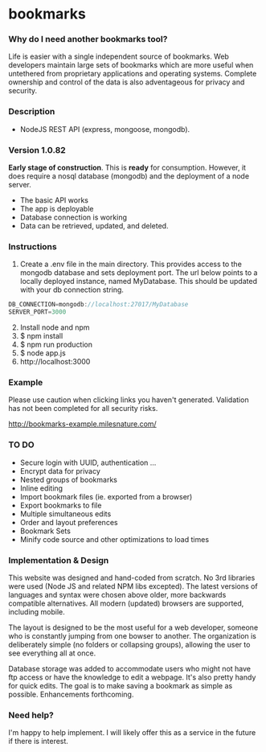 # bookmarks

### Why do I need another bookmarks tool? 
Life is easier with a single independent source of bookmarks. 
Web developers maintain large sets of bookmarks which are more useful when untethered from proprietary applications and operating systems.
Complete ownership and control of the data is also adventageous for privacy and security.

### Description
* NodeJS REST API (express, mongoose, mongodb). 

### Version 1.0.82 
__Early stage of construction__. This is __ready__ for consumption. However, it does require a nosql database (mongodb) and the deployment of a node server. 
* The basic API works
* The app is deployable
* Database connection is working
* Data can be retrieved, updated, and deleted.

### Instructions
1. Create a .env file in the main directory. This provides access to the mongodb database and sets deployment port. The url below points to a locally deployed instance, named MyDatabase. This should be updated with your db connection string.
```javascript
DB_CONNECTION=mongodb://localhost:27017/MyDatabase
SERVER_PORT=3000
```
2. Install node and npm
3. $ npm install
4. $ npm run production
5. $ node app.js
6. http://localhost:3000

### Example
Please use caution when clicking links you haven't generated. Validation has not been completed for all security risks.

http://bookmarks-example.milesnature.com/

### TO DO
* Secure login with UUID, authentication ...
* Encrypt data for privacy
* Nested groups of bookmarks
* Inline editing
* Import bookmark files (ie. exported from a browser)
* Export bookmarks to file
* Multiple simultaneous edits
* Order and layout preferences
* Bookmark Sets
* Minify code source and other optimizations to load times 

### Implementation & Design
This website was designed and hand-coded from scratch. No 3rd libraries were used (Node JS and related NPM libs excepted). The latest versions of languages and syntax were chosen above older, more backwards compatible alternatives. All modern (updated) browsers are supported, including mobile.

The layout is designed to be the most useful for a web developer, someone who is constantly jumping from one bowser to another. The organization is deliberately simple (no folders or collapsing groups), allowing the user to see everything all at once.

Database storage was added to accommodate users who might not have ftp access or have the knowledge to edit a webpage. It's also pretty handy for quick edits. The goal is to make saving a bookmark as simple as possible. Enhancements forthcoming.

### Need help?
I'm happy to help implement. I will likely offer this as a service in the future if there is interest. 

